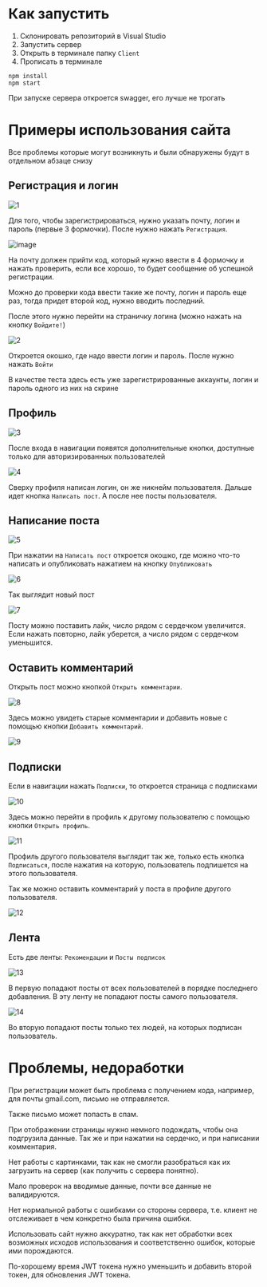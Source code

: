 # Как запустить
1. Склонировать репозиторий в Visual Studio
2. Запустить сервер
3. Открыть в терминале папку `Client`
4. Прописать в терминале
```
npm install
npm start
```

При запуске сервера откроется swagger, его лучше не трогать

# Примеры использования сайта
Все проблемы которые могут возникнуть и были обнаружены будут в отдельном абзаце снизу
## Регистрация и логин
![1](https://user-images.githubusercontent.com/81110285/209479125-49fcdf33-5b19-4671-a3b3-c62a7ce692a0.jpg)

Для того, чтобы зарегистрироваться, нужно указать почту, логин и пароль (первые 3 формочки). После нужно нажать `Регистрация`.

![image](https://user-images.githubusercontent.com/81110285/209480240-cb274e5b-3cf4-47cc-b5bd-42110209531b.png)

На почту должен прийти код, который нужно ввести в 4 формочку и нажать проверить, если все хорошо, то будет сообщение об успешной регистрации.

Можно до проверки кода ввести такие же почту, логин и пароль еще раз, тогда придет второй код, нужно вводить последний.

После этого нужно перейти на страничку логина (можно нажать на кнопку `Войдите!`)

![2](https://user-images.githubusercontent.com/81110285/209479258-15b0949f-15c8-4756-ba25-c15cea8a577f.jpg)

Откроется окошко, где надо ввести логин и пароль. После нужно нажать `Войти`

В качестве теста здесь есть уже зарегистрированные аккаунты, логин и пароль одного из них на скрине

## Профиль
![3](https://user-images.githubusercontent.com/81110285/209479290-a615f221-0c35-444e-8bca-cd6c2f3bfa9c.jpg)

После входа в навигации появятся дополнительные кнопки, доступные только для авторизированных пользователей

![4](https://user-images.githubusercontent.com/81110285/209479330-0e5c1346-f069-40a0-83f8-75a2716afbcf.jpg)

Сверху профиля написан логин, он же никнейм пользователя. Дальше идет кнопка `Написать пост`. А после нее посты пользователя.

## Написание поста
![5](https://user-images.githubusercontent.com/81110285/209479360-67391c52-8b54-4802-a6e7-916d5a68d39f.jpg)

При нажатии на `Написать пост` откроется окошко, где можно что-то написать и опубликовать нажатием на кнопку `Опубликовать`

![6](https://user-images.githubusercontent.com/81110285/209479391-1d9887b7-6c05-4d16-8506-86a5cf04971a.jpg)

Так выглядит новый пост

![7](https://user-images.githubusercontent.com/81110285/209479395-a063072f-cd84-4d10-bb25-c1ab3a94af92.jpg)

Посту можно поставить лайк, число рядом с сердечком увеличится. Если нажать повторно, лайк уберется, а число рядом с сердечком уменьшится.

## Оставить комментарий

Открыть пост можно кнопкой `Открыть комментарии`.

![8](https://user-images.githubusercontent.com/81110285/209479431-1a49a8bf-0076-402e-9302-fe016c00ce8b.jpg)

Здесь можно увидеть старые комментарии и добавить новые с помощью кнопки `Добавить комментарий`.

![9](https://user-images.githubusercontent.com/81110285/209479540-3d4734d7-56a9-4f6b-8f83-df476ab28550.jpg)

## Подписки

Если в навигации нажать `Подписки`, то откроется страница с подписками

![10](https://user-images.githubusercontent.com/81110285/209479543-f7f56ca0-e1fe-4687-b339-4ed1da6ddaf6.jpg)

Здесь можно перейти в профиль к другому пользователю с помощью кнопки `Открыть профиль`.

![11](https://user-images.githubusercontent.com/81110285/209479576-6ed01d5f-2afc-4e7d-ad0a-78c6b09be1d6.jpg)

Профиль другого пользователя выглядит так же, только есть кнопка `Подписаться`, после нажатия на которую, пользователь подпишется на этого пользователя.

Так же можно оставить комментарий у поста в профиле другого пользователя.

![12](https://user-images.githubusercontent.com/81110285/209479611-3376ba2f-1f34-4ed4-be0b-4d92936837e6.jpg)

## Лента

Есть две ленты: `Рекомендации` и `Посты подписок`

![13](https://user-images.githubusercontent.com/81110285/209479624-334670bb-b548-4b97-acae-b150278dd2aa.jpg)

В первую попадают посты от всех пользователей в порядке последнего добавления. В эту ленту не попадают посты самого пользователя.

![14](https://user-images.githubusercontent.com/81110285/209479640-582a33a4-9e86-445f-b9db-ee491bd7a3f3.jpg)

Во вторую попадают посты только тех людей, на которых подписан пользователь.

# Проблемы, недоработки

При регистрации может быть проблема с получением кода, например, для почты gmail.com, письмо не отправляется.

Также письмо может попасть в спам.

При отображении страницы нужно немного подождать, чтобы она подгрузила данные. Так же и при нажатии на сердечко, и при написании комментария.

Нет работы с картинками, так как не смогли разобраться как их загрузить на сервер (как получить с сервера понятно).

Мало проверок на вводимые данные, почти все данные не валидируются.

Нет нормальной работы с ошибками со стороны сервера, т.е. клиент не отслеживает в чем конкретно была причина ошибки.

Использовать сайт нужно аккуратно, так как нет обработки всех возможных исходов использования и соответственно ошибок, которые ими порождаются.

По-хорошему время JWT токена нужно уменьшить и добавить второй токен, для обновления JWT токена.


